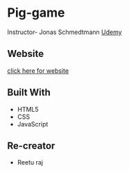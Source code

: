 # Pig-game
Instructor- Jonas Schmedtmann [Udemy](https://www.udemy.com/the-complete-javascript-course)

## Website
[click here for website](https://69otherways.github.io/Pig-game/)

## Built With

- HTML5
- CSS
- JavaScript

## Re-creator
- Reetu raj

